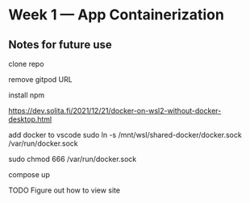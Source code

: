 # Week 1 — App Containerization

## Notes for future use

clone repo

remove gitpod URL

install npm

https://dev.solita.fi/2021/12/21/docker-on-wsl2-without-docker-desktop.html

add docker to vscode
sudo ln -s /mnt/wsl/shared-docker/docker.sock /var/run/docker.sock

sudo chmod 666 /var/run/docker.sock

compose up


TODO
Figure out how to view site
